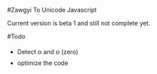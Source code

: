 #Zawgyi To Unicode Javascript

Current version is beta 1 and still not complete yet.

#Todo

* Detect ဝ and ၀ (zero)
* optimize the code